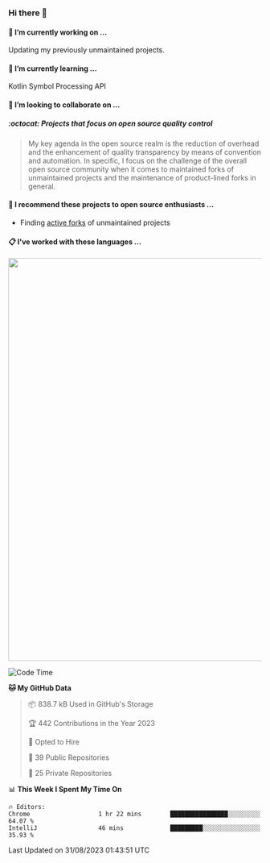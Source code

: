 ### Hi there 👋

#### 🔭 I’m currently working on ...

Updating my previously unmaintained projects.

#### 🌱 I’m currently learning ...

Kotlin Symbol Processing API

#### 👯 I’m looking to collaborate on ...

##### :octocat: Projects that focus on open source quality control
> My key agenda in the open source realm is the reduction of overhead and the enhancement of quality transparency by means of convention and automation. In specific, I focus on the challenge of the overall open source community when it comes to maintained forks of unmaintained projects and the maintenance of product-lined forks in general.

#### :rocket: I recommend these projects to open source enthusiasts ...

* Finding [active forks](https://github.com/techgaun/active-forks) of unmaintained projects

#### :clipboard: I've worked with these languages ...

<a href="https://profile.codersrank.io/user/matfax">
<picture>
  <source media="(prefers-color-scheme: dark)"
          srcset="https://cr-skills-chart-widget.azurewebsites.net/api/api?username=matfax&skills=Scala%2CKotlin%2CJavaScript%2CTypeScript%2CPython%2CGo%2CPHP%2CShell%2CJupyter%20Notebook%2CJava&width=800&branding=false&show-other-skills=true&bg=%232d333b">
  <img src="https://cr-skills-chart-widget.azurewebsites.net/api/api?username=matfax&skills=Scala%2CKotlin%2CJavaScript%2CTypeScript%2CPython%2CGo%2CPHP%2CShell%2CJupyter%20Notebook%2CJava&width=800&branding=false&show-other-skills=true&padding=10"
       width="800px"
  />
</picture>
</a>

<!--START_SECTION:waka-->
![Code Time](http://img.shields.io/badge/Code%20Time-733%20hrs%206%20mins-blue)

**🐱 My GitHub Data** 

> 📦 838.7 kB Used in GitHub's Storage 
 > 
> 🏆 442 Contributions in the Year 2023
 > 
> 💼 Opted to Hire
 > 
> 📜 39 Public Repositories 
 > 
> 🔑 25 Private Repositories 
 > 
📊 **This Week I Spent My Time On** 

```text
🔥 Editors: 
Chrome                   1 hr 22 mins        ████████████████░░░░░░░░░   64.07 % 
IntelliJ                 46 mins             █████████░░░░░░░░░░░░░░░░   35.93 % 
```


 Last Updated on 31/08/2023 01:43:51 UTC
<!--END_SECTION:waka-->

<!--
**matfax/matfax** is a ✨ _special_ ✨ repository because its `README.md` (this file) appears on your GitHub profile.

Here are some ideas to get you started:

- 🔭 I’m currently working on ...
- 🌱 I’m currently learning ...
- 👯 I’m looking to collaborate on ...
- 🤔 I’m looking for help with ...
- 💬 Ask me about ...
- 📫 How to reach me: ...
- 😄 Pronouns: ...
- ⚡ Fun fact: ...
-->
